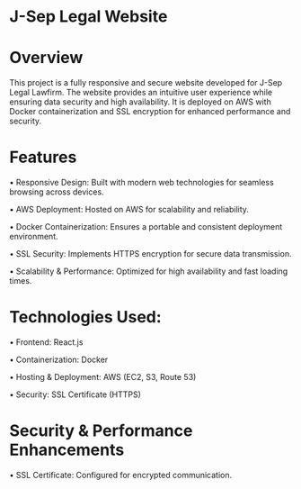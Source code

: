 # J-Sep Legal Website

# Overview
This project is a fully responsive and secure website developed for J-Sep Legal Lawfirm. The website provides an intuitive user experience while ensuring data security and high availability. It is deployed on AWS with Docker containerization and SSL encryption for enhanced performance and security.

# Features
•	Responsive Design: Built with modern web technologies for seamless browsing across devices.

•	AWS Deployment: Hosted on AWS for scalability and reliability.

•	Docker Containerization: Ensures a portable and consistent deployment environment.

•	SSL Security: Implements HTTPS encryption for secure data transmission.

•	Scalability & Performance: Optimized for high availability and fast loading times.


# Technologies Used:

•	Frontend: React.js

•	Containerization: Docker

•	Hosting & Deployment: AWS (EC2, S3, Route 53)

•	Security: SSL Certificate (HTTPS)

# Security & Performance Enhancements

•	SSL Certificate: Configured for encrypted communication.
